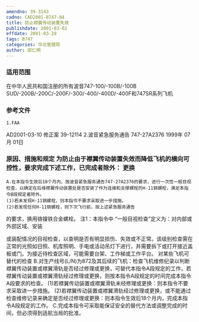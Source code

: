 ```yaml
---
amendno: 39-3143
cadno: CAD2001-B747-04
title: 防止襟翼传动装置失效
publishdate: 2001-03-02
effdate: 2001-03-28
tags: B747
categories: 华北管理局
author: 邵仁明
---
```


### 适用范围 
在中华人民共和国注册的所有波音747-100/-100B/-100B SUD/-200B/-200C/-200F/-300/-400/-400D/-400F和747SR系列飞机

<!--more-->
### 参考文件
    1.FAA 
AD2001-03-10 修正案 39-12114 
    2.波音紧急服务通告 747-27A2376 1999年 07月 01日

### 原因、措施和规定     为防止由于襟翼传动装置失效而降低飞机的横向可控性，要求完成下述工作，已完成者除外： 更换
    A.在本指令生效后18个月内，按波音紧急服务通告747-27A2376的要求，进行一次性一般目视检查，以确定在后缘襟翼传动装置处是否安装了作为连接和支撑螺栓的H-11钢螺栓，满足本指令B段规定者除外。 
    (1)若未发现H-11钢螺栓，则本指令不要求采取进一步措施。 
    (2)若发现任何H-11钢螺栓，则下次飞行前，按上述紧急服务通告

的要求，换用铬镍铁合金螺栓。     注1：本指令中 “一般目视检查”定义为：对内部或外部区域、安装
  
或装配情况的目视检查，以查明是否有明显损伤、失效或不正常。该级别检查需在正常的光照如日照、机库照明、手电或活动吊灯下进行，并需要拆下或打开接近盖板或门。为接近待检查区域，可能需要台架、工作梯或工作平台。 
    对某些飞机可替代的检查 
    B.对生产线号(L/N)为872及其后续的飞机：检查飞机维修纪录以判断襟翼传动装置或襟翼滑轨是否经过修理或更换，可替代本指令A段规定的工作，若襟翼传动装置或襟翼滑轨经过修理或更换，则按本指令A段规定的时间完成本指令A段要求的检查。 
    (1)若襟翼传动装置或襟翼滑轨未经修理或更换：则本指令不要求采取进一步措施。 
    (2)若襟翼传动装置或襟翼滑轨经过修理或更换，或不能通过检查维修记录来确定是否经过修理或更换：则本指令生效后18个月内，完成本指令A段规定的工作。 
    C.完成本指令可采取能保证安全的替代方法或调整完成的时间，但必须得到适航当局的批准。

